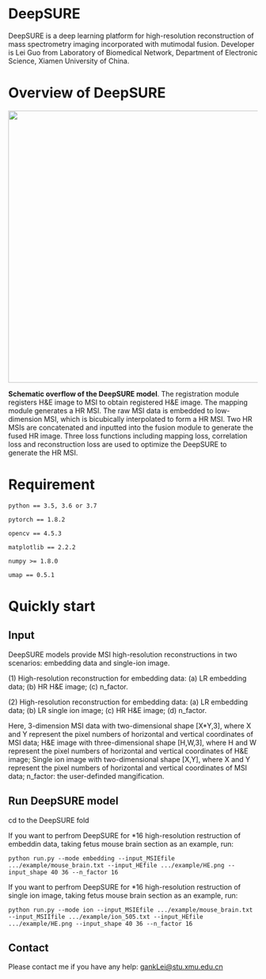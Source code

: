 # DeepSURE
DeepSURE is a deep learning platform for high-resolution reconstruction of mass spectrometry imaging incorporated with mutimodal fusion.
Developer is Lei Guo from Laboratory of Biomedical Network, Department of Electronic Science, Xiamen University of China.

# Overview of DeepSURE

<div align=center>
<img src="https://user-images.githubusercontent.com/70273368/230378358-129af693-2e52-4197-a037-600dce0b6bac.png" width="800" height="550" /><br/>
</div>

__Schematic overflow of the DeepSURE model__. The registration module registers H&E image to MSI to obtain registered H&E image. 
The mapping module generates a HR MSI. The raw MSI data is embedded to low-dimension MSI, which is bicubically interpolated to form a HR MSI. 
Two HR MSIs are concatenated and inputted into the fusion module to generate the fused HR image. 
Three loss functions including mapping loss, correlation loss and reconstruction loss are used to optimize the DeepSURE to generate the HR MSI.

# Requirement

    python == 3.5, 3.6 or 3.7
    
    pytorch == 1.8.2
    
    opencv == 4.5.3
    
    matplotlib == 2.2.2

    numpy >= 1.8.0
    
    umap == 0.5.1
    
# Quickly start

## Input

DeepSURE models provide MSI high-resolution reconstructions in two scenarios: embedding data and single-ion image.

(1) High-resolution reconstruction for embedding data: (a) LR embedding data; (b) HR H&E image; (c) n_factor.

(2) High-resolution reconstruction for embedding data: (a) LR embedding data; (b) LR single ion image; (c) HR H&E image; (d) n_factor.

Here, 3-dimension MSI data with two-dimensional shape [X*Y,3], where X and Y represent the pixel numbers of horizontal and vertical coordinates of MSI data; 
H&E image with three-dimensional shape [H,W,3], where H and W represent the pixel numbers of horizontal and vertical coordinates of H&E image; Single ion image with two-dimensional shape [X,Y], where X and Y represent the pixel numbers of horizontal and vertical coordinates of MSI data; n_factor: the user-definded mangification. 

## Run DeepSURE model

cd to the DeepSURE fold

If you want to perfrom DeepSURE for *16 high-resolution restruction of embeddin data, taking fetus mouse brain section as an example, run:
    
    python run.py --mode embedding --input_MSIEfile .../example/mouse_brain.txt --input_HEfile .../example/HE.png --input_shape 40 36 --n_factor 16 
    
If you want to perfrom DeepSURE for *16 high-resolution restruction of single ion image, taking fetus mouse brain section as an example, run:

    python run.py --mode ion --input_MSIEfile .../example/mouse_brain.txt --input_MSIIfile .../example/ion_505.txt --input_HEfile .../example/HE.png --input_shape 40 36 --n_factor 16 

## Contact

Please contact me if you have any help: gankLei@stu.xmu.edu.cn



